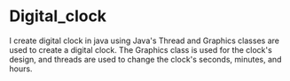 # Digital_clock
I create digital clock in java using Java's Thread and Graphics classes are used to create a digital clock. The Graphics class is used for the clock's design, and threads are used to change the clock's seconds, minutes, and hours.
